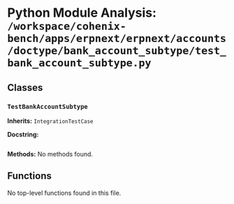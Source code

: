 # Python Module Analysis: `/workspace/cohenix-bench/apps/erpnext/erpnext/accounts/doctype/bank_account_subtype/test_bank_account_subtype.py`

## Classes

### `TestBankAccountSubtype`
**Inherits:** `IntegrationTestCase`


**Docstring:**
```

```

**Methods:**
No methods found.




## Functions

No top-level functions found in this file.
